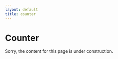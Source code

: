 ```yaml
---
layout: default
title: counter
---
```


# Counter

Sorry, the content for this page is under construction.
